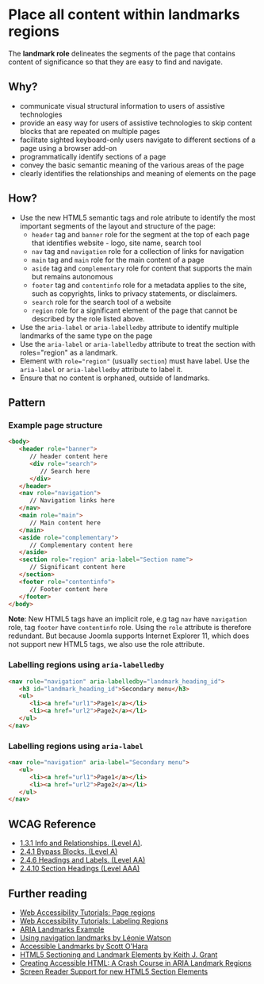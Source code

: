 # Place all content within landmarks regions
The **landmark role** delineates the segments of the page that contains content of significance so that they are easy to find and navigate.

## Why?
* communicate visual structural information to users of assistive technologies
* provide an easy way for users of assistive technologies to skip content blocks that are repeated on multiple pages
* facilitate sighted keyboard-only users navigate to different sections of a page using a browser add-on
* programmatically identify sections of a page
* convey the basic semantic meaning of the various areas of the page
* clearly identifies the relationships and meaning of elements on the page

## How?
* Use the new HTML5 semantic tags and role atribute to identify the most important segments of the layout and structure of the page: 
  - `header` tag and `banner` role for the segment at the top of each page that identifies website - logo, site name, search tool 
  - `nav` tag and `navigation` role for a collection of links for navigation
  - `main` tag and `main` role for the main content of a page
  - `aside` tag and `complementary` role for content that supports the main but remains autonomous
  - `footer` tag and `contentinfo` role for a metadata applies to the site, such as copyrights, links to privacy statements, or disclaimers.
  - `search` role for the search tool of a website
  - `region` role for a significant element of the page that cannot be described by the role listed above.
* Use the `aria-label` or `aria-labelledby` attribute to identify multiple landmarks of the same type on the page
* Use the `aria-label` or `aria-labelledby` attribute to treat the section with roles="region" as a landmark.
* Element with `role="region"` (usually `section`) must have label.  Use the `aria-label` or `aria-labelledby` attribute to label it.
* Ensure that no content is orphaned, outside of landmarks.

## Pattern
### Example page structure

```html
<body>
   <header role="banner">
      // header content here
      <div role="search">
         // Search here
      </div>
   </header>   
   <nav role="navigation">
      // Navigation links here
   </nav>
   <main role="main">
      // Main content here
   </main>
   <aside role="complementary">
      // Complementary content here
   </aside>
   <section role="region" aria-label="Section name">
      // Significant content here
   </section>
   <footer role="contentinfo">
      // Footer content here
   </footer>
</body>
```

**Note**: New HTML5 tags have an implicit role, e.g tag `nav` have `navigation` role, tag `footer` have `contentinfo` role.  Using the `role` attribute is therefore redundant. But because Joomla supports Internet Explorer 11, which does not support new HTML5 tags, we also use the role attribute.   

### Labelling regions using `aria-labelledby`
```html
<nav role="navigation" aria-labelledby="landmark_heading_id">
   <h3 id="landmark_heading_id">Secondary menu</h3>
   <ul>
      <li><a href="url1">Page1</a></li>
      <li><a href="url2">Page2</a></li>
   </ul>	  
</nav>
```

### Labelling regions using `aria-label`
```html
<nav role="navigation" aria-label="Secondary menu">
   <ul>
      <li><a href="url1">Page1</a></li>
      <li><a href="url2">Page2</a></li>
   </ul>	
</nav>
```

## WCAG Reference
* [1.3.1 Info and Relationships. (Level A)](https://www.w3.org/WAI/WCAG20/quickref/#qr-content-structure-separation-programmatic).  
* [2.4.1 Bypass Blocks. (Level A)](https://www.w3.org/WAI/WCAG20/quickref/#qr-navigation-mechanisms-skip)
* [2.4.6 Headings and Labels. (Level AA)](https://www.w3.org/WAI/WCAG20/quickref/#qr-navigation-mechanisms-descriptive)
* [2.4.10 Section Headings (Level AAA)](http://www.w3.org/TR/WCAG20/#navigation-mechanisms-headings)

## Further reading
* [Web Accessibility Tutorials: Page regions](https://www.w3.org/WAI/tutorials/page-structure/regions/)
* [Web Accessibility Tutorials: Labeling Regions](https://www.w3.org/WAI/tutorials/page-structure/labels/)
* [ARIA Landmarks Example](https://www.w3.org/TR/wai-aria-practices/examples/landmarks/index.html)
* [Using navigation landmarks by Léonie Watson](https://accessibility.blog.gov.uk/2016/05/27/using-navigation-landmarks/)
* [Accessible Landmarks by Scott O'Hara](https://www.scottohara.me/blog/2018/03/03/landmarks.html)
* [HTML5 Sectioning and Landmark Elements by Keith J. Grant](https://keithjgrant.com/posts/2018/03/html5-sectioning-and-landmark-elements/)
* [Creating Accessible HTML: A Crash Course in ARIA Landmark Regions](https://medium.com/c2-group/creating-accessible-html-a-crash-course-in-aria-landmark-regions-40513850298b)
* [Screen Reader Support for new HTML5 Section Elements](http://www.weba11y.com/blog/2016/04/22/screen-reader-support-for-new-html5-section-elements/)

